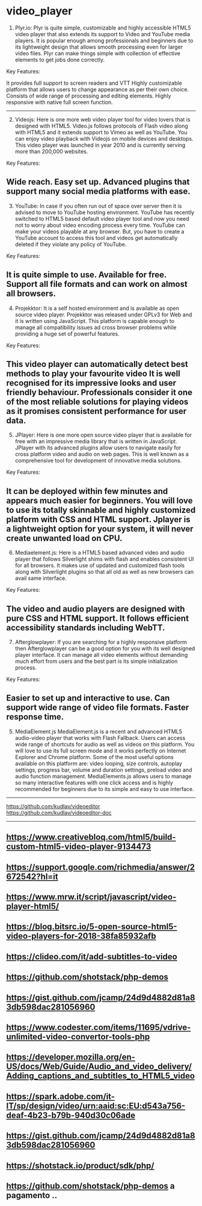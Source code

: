 # video_player

<!-- Contenuto migrato da _docs/video_player.txt -->

1. Plyr.io:
Plyr is quite simple, customizable and highly accessible HTML5 video player that also extends its support to Video and YouTube media players. It is popular enough among professionals and beginners due to its lightweight design that allows smooth processing even for larger video files. Plyr can make things simple with collection of effective elements to get jobs done correctly.

Key Features:

It provides full support to screen readers and VTT
Highly customizable platform that allows users to change appearance as per their own choice.
Consists of wide range of processing and editing elements.
Highly responsive with native full screen function.

---------------------------------------------------------------------------------------------------------------
2. Videojs:
Here is one more web video player tool for video lovers that is designed with HTML5. Video.js follows protocols of Flash video along with HTML5 and it extends support to Vimeo as well as YouTube. You can enjoy video playback with Videojs on mobile devices and desktops. This video player was launched in year 2010 and is currently serving more than 200,000 websites.

Key Features:

Wide reach.
Easy set up.
Advanced plugins that support many social media platforms with ease.
---------------------------------------------------------------------------------------------------------------
3. YouTube:
In case if you often run out of space over server then it is advised to move to YouTube hosting environment. YouTube has recently switched to HTML5 based default video player tool and now you need not to worry about video encoding process every time. YouTube can make your videos playable at any browser. But, you have to create a YouTube account to access this tool and videos get automatically deleted if they violate any policy of YouTube.

Key Features:

It is quite simple to use.
Available for free.
Support all file formats and can work on almost all browsers.
---------------------------------------------------------------------------------------------------------------
4. Projekktor:
It is a self hosted environment and is available as open source video player. Projekktor was released under GPLv3 for Web and it is written using JavaScript.
This platform is capable enough to manage all compatibility issues ad cross browser problems while providing a huge set of powerful features.

Key Features:

This video player can automatically detect best methods to play your favourite video
It is well recognised for its impressive looks and user friendly behaviour.
Professionals consider it one of the most reliable solutions for playing videos as it promises consistent performance for user data.
---------------------------------------------------------------------------------------------------------------
5. JPlayer:
Here is one more open source video player that is available for free with an impressive media library that is written in JavaScript. JPlayer with its advanced plugins allow users to navigate easily for cross platform video and audio on web pages. This is well known as a comprehensive tool for development of innovative media solutions.

Key Features:

It can be deployed within few minutes and appears much easier for beginners.
You will love to use its totally skinnable and highly customized platform with CSS and HTML support.
Jplayer is a lightweight option for your system, it will never create unwanted load on CPU.
---------------------------------------------------------------------------------------------------------------
6. Mediaelement.js:
Here is a HTML5 based advanced video and audio player that follows Silverlight shims with flash and enables consistent UI for all browsers. It makes use of updated and customized flash tools along with Silverlight plugins so that all old as well as new browsers can avail same interface.

Key Features:

The video and audio players are designed with pure CSS and HTML support.
It follows efficient accessibility standards including WebTT.
---------------------------------------------------------------------------------------------------------------
7. Afterglowplayer:
If you are searching for a highly responsive platform then Afterglowplayer can be a good option for you with its well designed player interface. It can manage all video elements without demanding much effort from users and the best part is its simple initialization process.

Key Features:

Easier to set up and interactive to use.
Can support wide range of video file formats.
Faster response time.
---------------------------------------------------------------------------------------------------------------
5. MediaElement.js
MediaElement.js is a recent and advanced HTML5 audio-video player that works with Flash Fallback. Users can access wide range of shortcuts for audio as well as videos on this platform. You will love to use its full screen mode and it works perfectly on Internet Explorer and Chrome platform. Some of the most useful options available on this platform are: video looping, size controls, autoplay settings, progress bar, volume and duration settings, preload video and audio function management. MediaElements.js allows users to manage so many interactive features with one click access and is highly recommended for beginners due to its simple and easy to use interface.
---------------------------------------------------------------------------------------------------------------

https://github.com/kudlav/videoeditor
https://github.com/kudlav/videoeditor-doc

---------------------------------------------------------------------------------------------------------------
https://www.creativebloq.com/html5/build-custom-html5-video-player-9134473
---------------------------------------------------------------------------------------------------------------
https://support.google.com/richmedia/answer/2672542?hl=it
---------------------------------------------------------------------------------------------------------------
https://www.mrw.it/script/javascript/video-player-html5/
---------------------------------------------------------------------------------------------------------------
https://blog.bitsrc.io/5-open-source-html5-video-players-for-2018-38fa85932afb
---------------------------------------------------------------------------------------------------------------
https://clideo.com/it/add-subtitles-to-video
---------------------------------------------------------------------------------------------------------------
https://github.com/shotstack/php-demos
---------------------------------------------------------------------------------------------------------------
https://gist.github.com/jcamp/24d9d4882d81a83db598dac281056960
---------------------------------------------------------------------------------------------------------------
https://www.codester.com/items/11695/vdrive-unlimited-video-convertor-tools-php
---------------------------------------------------------------------------------------------------------------
https://developer.mozilla.org/en-US/docs/Web/Guide/Audio_and_video_delivery/Adding_captions_and_subtitles_to_HTML5_video
---------------------------------------------------------------------------------------------------------------
https://spark.adobe.com/it-IT/sp/design/video/urn:aaid:sc:EU:d543a756-deaf-4b23-b79b-940d30c06ade
---------------------------------------------------------------------------------------------------------------
https://gist.github.com/jcamp/24d9d4882d81a83db598dac281056960
---------------------------------------------------------------------------------------------------------------
https://shotstack.io/product/sdk/php/
---------------------------------------------------------------------------------------------------------------
https://github.com/shotstack/php-demos  a pagamento ..
---------------------------------------------------------------------------------------------------------------

